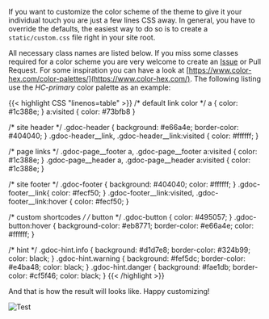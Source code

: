 If you want to customize the color scheme of the theme to give it your individual touch you are just a few lines CSS away. In general, you have to override the defaults, the easiest way to do so is to create a `static/custom.css` file right in your site root.

All necessary class names are listed below. If you miss some classes required for a color scheme you are very welcome to create an [Issue](https://github.com/thegeeklab/hugo-geekdoc/issues) or Pull Request. For some inspiration you can have a look at [https://www.color-hex.com/color-palettes/](https://www.color-hex.com/). The following listing use the _HC-primary_ color palette as an example:

<!-- markdownlint-disable -->
<!-- spellchecker-disable -->

<!-- prettier-ignore-start -->
{{< highlight CSS "linenos=table" >}}
/* default link color */
a { color: #1c388e; }
a:visited { color: #73bfb8 }

/* site header */
.gdoc-header { background: #e66a4e; border-color: #404040; }
.gdoc-header__link, .gdoc-header__link:visited { color: #ffffff; }

/* page links */
.gdoc-page__footer a, .gdoc-page__footer a:visited { color: #1c388e; }
.gdoc-page__header a, .gdoc-page__header a:visited { color: #1c388e; }

/* site footer */
.gdoc-footer { background: #404040; color: #ffffff; }
.gdoc-footer__link{ color: #fecf50; }
.gdoc-footer__link:visited, .gdoc-footer__link:hover { color: #fecf50; }

/* custom shortcodes */
/* button */
.gdoc-button { color: #495057; }
.gdoc-button:hover { background-color: #eb8771; border-color: #e66a4e; color: #ffffff; }

/* hint */
.gdoc-hint.info { background: #d1d7e8; border-color: #324b99; color: black; }
.gdoc-hint.warning { background: #fef5dc; border-color: #e4ba48; color: black; }
.gdoc-hint.danger { background: #fae1db; border-color: #cf5f46; color: black; }
{{< /highlight >}}
<!-- prettier-ignore-end -->

<!-- spellchecker-enable -->
<!-- markdownlint-enable -->

And that is how the result will looks like. Happy customizing!

![Test](colorscheme-example.png)

